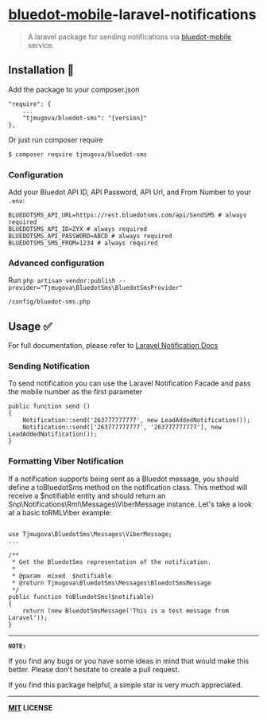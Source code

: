 # [bluedot-mobile](https://www.bluedot-mobile.com/)-laravel-notifications

> A laravel package for sending notifications via [bluedot-mobile](https://www.bluedot-mobile.com/) service.

Installation :traffic_light:
-------
Add the package to your composer.json

```
"require": {
    ... 
    "tjmugova/bluedot-sms": "{version}"
},
```

Or just run composer require

```bash
$ composer require tjmugova/bluedot-sms
```

### Configuration

Add your Bluedot API ID, API Password,  API Url, and From Number to your `.env`:

```dotenv
BLUEDOTSMS_API_URL=https://rest.bluedotsms.com/api/SendSMS # always required
BLUEDOTSMS_API_ID=ZYX # always required
BLUEDOTSMS_API_PASSWORD=ABCD # always required
BLUEDOTSMS_SMS_FROM=1234 # always required
```

### Advanced configuration

Run `php artisan vendor:publish --provider="Tjmugova\BluedotSms\BluedotSmsProvider"`
```
/config/bluedot-sms.php
```

## Usage :white_check_mark:

For full documentation, please refer to [Laravel Notification Docs](https://laravel.com/docs/9.x/notifications)

### Sending Notification

To send notification you can use the Laravel Notification Facade and pass the mobile number as the first parameter

```
public function send () 
{
    Notification::send('263777777777', new LeadAddedNotification());
    Notification::send(['263777777777', '263777777777'], new LeadAddedNotification());
}
```

### Formatting Viber Notification
If a notification supports being sent as a Bluedot message, you should define a toBluedotSms method on the notification class. This method will receive a $notifiable entity and should return an Snp\Notifications\Rml\Messages\ViberMessage instance. Let's take a look at a basic toRMLViber example:

```

use Tjmugova\BluedotSms\Messages\ViberMessage;
...

/**
 * Get the BluedotSms representation of the notification.
 *
 * @param  mixed  $notifiable
 * @return Tjmugova\BluedotSms\Messages\BluedotSmsMessage
 */
public function toBluedotSms($notifiable)
{
    return (new BluedotSmsMessage('This is a test message from Laravel'));
}
```

----
**`NOTE:`**

If you find any bugs or you have some ideas in mind that would make this better. Please don't hesitate to create a pull request.

If you find this package helpful, a simple star is very much appreciated.

----
**[MIT](LICENSE) LICENSE** <br>
